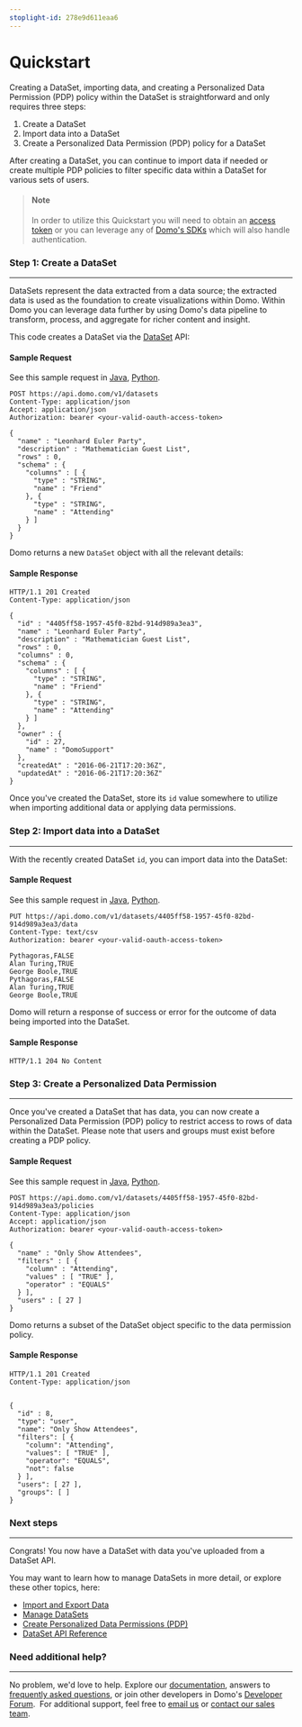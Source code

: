 ```yaml
---
stoplight-id: 278e9d611eaa6
---
```


# Quickstart

Creating a DataSet, importing data, and creating a Personalized Data Permission (PDP) policy within the DataSet is straightforward and only requires three steps:
<ol>
 	<li>Create a DataSet</li>
 	<li>Import data into a DataSet</li>
 	<li>Create a Personalized Data Permission (PDP) policy for a DataSet</li>
</ol>
After creating a DataSet, you can continue to import data if needed or create multiple PDP policies to filter specific data within a DataSet for various sets of users.

<!-- theme: info -->

> #### Note
> In order to utilize this Quickstart you will need to obtain an [access token](../../API-Reference/Domo-APIs/API-Authentication.yaml) or you can leverage any of [Domo's SDKs](../../Getting-Started/sdks.md) which will also handle authentication.

### Step 1: Create a DataSet
---

DataSets represent the data extracted from a data source; the extracted data is used as the foundation to create visualizations within Domo.  Within Domo you can leverage data further by using Domo's data pipeline to transform, process, and aggregate for richer content and insight. 

This code creates a DataSet via the [DataSet](../../API-Reference/Domo-APIs/DataSet-API.yaml) API:

#### Sample Request

See this sample request in [Java](https://github.com/domoinc/domo-java-sdk/blob/master/domo-java-sdk-all/src/test/java/com/domo/sdk/datasets/CreateExample.java), [Python](https://github.com/domoinc/domo-python-sdk/blob/master/examples/dataset.py).

```HTTP
POST https://api.domo.com/v1/datasets
Content-Type: application/json
Accept: application/json
Authorization: bearer <your-valid-oauth-access-token>

{
  "name" : "Leonhard Euler Party",
  "description" : "Mathematician Guest List",
  "rows" : 0,
  "schema" : {
    "columns" : [ {
      "type" : "STRING",
      "name" : "Friend"
    }, {
      "type" : "STRING",
      "name" : "Attending"
    } ]
  }
}
```
Domo returns a new `DataSet` object with all the relevant details:

#### Sample Response
```HTTP
HTTP/1.1 201 Created
Content-Type: application/json

{
  "id" : "4405ff58-1957-45f0-82bd-914d989a3ea3",
  "name" : "Leonhard Euler Party",
  "description" : "Mathematician Guest List",
  "rows" : 0,
  "columns" : 0,
  "schema" : {
    "columns" : [ {
      "type" : "STRING",
      "name" : "Friend"
    }, {
      "type" : "STRING",
      "name" : "Attending"
    } ]
  },
  "owner" : {
    "id" : 27,
    "name" : "DomoSupport"
  },
  "createdAt" : "2016-06-21T17:20:36Z",
  "updatedAt" : "2016-06-21T17:20:36Z"
}
```

Once you've created the DataSet, store its `id` value somewhere to utilize when importing additional data or applying data permissions.

### Step 2: Import data into a DataSet
---
With the recently created DataSet `id`, you can import data into the DataSet:

#### Sample Request
See this sample request in [Java](https://github.com/domoinc/domo-java-sdk/blob/master/domo-java-sdk-all/src/test/java/com/domo/sdk/datasets/ImportDataExample.java), [Python](https://github.com/domoinc/domo-python-sdk/blob/master/examples/dataset.py).

```HTTP
PUT https://api.domo.com/v1/datasets/4405ff58-1957-45f0-82bd-914d989a3ea3/data
Content-Type: text/csv
Authorization: bearer <your-valid-oauth-access-token>

Pythagoras,FALSE
Alan Turing,TRUE
George Boole,TRUE
Pythagoras,FALSE
Alan Turing,TRUE
George Boole,TRUE
```

Domo will return a response of success or error for the outcome of data being imported into the DataSet.

#### Sample Response
```HTTP
HTTP/1.1 204 No Content
```

### Step 3: Create a Personalized Data Permission
---
Once you've created a DataSet that has data, you can now create a Personalized Data Permission (PDP) policy to restrict access to rows of data within the DataSet. Please note that users and groups must exist before creating a PDP policy.

#### Sample Request
See this sample request in [Java](https://github.com/domoinc/domo-java-sdk/blob/master/domo-java-sdk-all/src/test/java/com/domo/sdk/datasets/CreateExample.java), [Python](https://github.com/domoinc/domo-python-sdk/blob/master/examples/dataset.py).

```HTTP
POST https://api.domo.com/v1/datasets/4405ff58-1957-45f0-82bd-914d989a3ea3/policies
Content-Type: application/json
Accept: application/json
Authorization: bearer <your-valid-oauth-access-token>

{
  "name" : "Only Show Attendees",
  "filters" : [ {
    "column" : "Attending",
    "values" : [ "TRUE" ],
    "operator" : "EQUALS"
  } ],
  "users" : [ 27 ]
}
```

Domo returns a subset of the DataSet object specific to the data permission policy.

#### Sample Response
```HTTP
HTTP/1.1 201 Created
Content-Type: application/json


{
  "id" : 8,
  "type": "user",
  "name": "Only Show Attendees",
  "filters": [ {
    "column": "Attending",
    "values": [ "TRUE" ],
    "operator": "EQUALS",
    "not": false
  } ],
  "users": [ 27 ],
  "groups": [ ]
}
```

### Next steps
---
Congrats! You now have a DataSet with data you've uploaded from a DataSet API.

You may want to learn how to manage DataSets in more detail, or explore these other topics, here:

- [Import and Export Data](import-and-export-data.md)
- [Manage DataSets](managing-datasets.md)
- [Create Personalized Data Permissions (PDP)](personalized-data-permissions.md)
- [DataSet API Reference](../../API-Reference/Domo-APIs/DataSet-API.yaml)

### Need additional help?
---
No problem, we'd love to help. Explore our [documentation](https://knowledge.domo.com), answers to [frequently asked questions](https://dojo.domo.com/main), or join other developers in Domo's [Developer Forum](https://dojo.domo.com/main).  For additional support, feel free to [email us](mailto:support@domo.com) or [contact our sales team](mailto:sales@domo.com).



